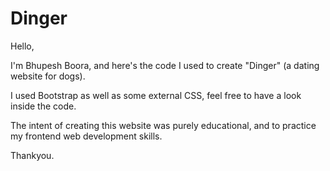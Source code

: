 # Dinger

Hello,

I'm Bhupesh Boora, and here's the code I used to create "Dinger" (a dating website for dogs).

I used Bootstrap as well as some external CSS, feel free to have a look inside the code.

The intent of creating this website was purely educational, and to practice my frontend web development skills.

Thankyou.
